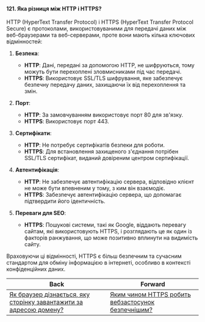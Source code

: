 #### 121. Яка різниця між HTTP і HTTPS?

HTTP (HyperText Transfer Protocol) і HTTPS (HyperText Transfer Protocol Secure) є протоколами, використовуваними для передачі даних між веб-браузерами та веб-серверами, проте вони мають кілька ключових відмінностей:

1. **Безпека**:
   - **HTTP**: Дані, передані за допомогою HTTP, не шифруються, тому можуть бути перехоплені зловмисниками під час передачі.
   - **HTTPS**: Використовує SSL/TLS шифрування, яке забезпечує безпечну передачу даних, захищаючи їх від перехоплення та змін.

2. **Порт**:
   - **HTTP**: За замовчуванням використовує порт 80 для зв'язку.
   - **HTTPS**: Використовує порт 443.

3. **Сертифікати**:
   - **HTTP**: Не потребує сертифікатів безпеки для роботи.
   - **HTTPS**: Для встановлення захищеного з'єднання потрібен SSL/TLS сертифікат, виданий довіреним центром сертифікації.

4. **Автентифікація**:
   - **HTTP**: Не забезпечує автентифікацію сервера, відповідно клієнт не може бути впевненим у тому, з ким він взаємодіє.
   - **HTTPS**: Забезпечує автентифікацію сервера, що допомагає підтвердити його ідентичність.

5. **Переваги для SEO**:
   - **HTTPS**: Пошукові системи, такі як Google, віддають перевагу сайтам, які використовують HTTPS, і розглядають це як один із факторів ранжування, що може позитивно вплинути на видимість сайту.

Враховуючи ці відмінності, HTTPS є більш безпечним та сучасним стандартом для обміну інформацією в інтернеті, особливо в контексті конфіденційних даних.

| Back | Forward |
|---|---|
| [Як браузер дізнається, яку сторінку завантажити за адресою домену?](/ua/middle/networking/how-does-the-browser-determine-which-page-to-download-for-a-domain-address.md)  | [Яким чином HTTPS робить вебзастосунок безпечнішим?](/ua/middle/networking/how-does-https-make-a-web-application-more-secure.md) |